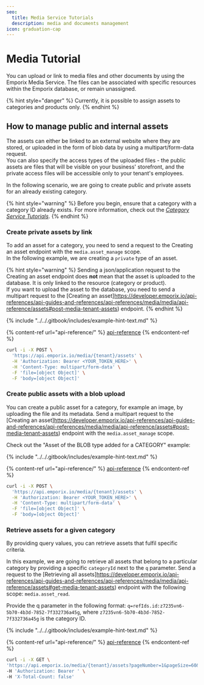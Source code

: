 ```yaml
---
seo:
  title: Media Service Tutorials
  description: media and documents management
icon: graduation-cap
---
```


# Media Tutorial

You can upload or link to media files and other documents by using the Emporix Media Service. The files can be associated with specific resources within the Emporix database, or remain unassigned.

{% hint style="danger" %}
Currently, it is possible to assign assets to categories and products only.
{% endhint %}

## How to manage public and internal assets

The assets can either be linked to an external website where they are stored, or uploaded in the form of blob data by using a multipart/form-data request.\
You can also specify the access types of the uploaded files - the public assets are files that will be visible on your business' storefront, and the private access files will be accessible only to your tenant's employees.

In the following scenario, we are going to create public and private assets for an already existing category.

{% hint style="warning" %}
Before you begin, ensure that a category with a category ID already exists. For more information, check out the [_Category Service Tutorials_](../../catalogs-and-categories/category-tree/category.md).
{% endhint %}

### Create private assets by link

To add an asset for a category, you need to send a request to the Creating an asset endpoint with the `media.asset_manage` scope.\
In the following example, we are creating a `private` type of an asset.

{% hint style="warning" %}
Sending a json/application request to the Creating an asset endpoint does **not** mean that the asset is uploaded to the database. It is only linked to the resource (category or product).\
If you want to upload the asset to the database, you need to send a multipart request to the [Creating an asset]https://developer.emporix.io/api-references/api-guides-and-references/api-references/media/media/api-reference/assets#post-media-tenant-assets) endpoint.
{% endhint %}

{% include "../../.gitbook/includes/example-hint-text.md" %}

{% content-ref url="api-reference/" %}
[api-reference](api-reference/)
{% endcontent-ref %}

```bash
curl -i -X POST \
  'https://api.emporix.io/media/{tenant}/assets' \
  -H 'Authorization: Bearer <YOUR_TOKEN_HERE>' \
  -H 'Content-Type: multipart/form-data' \
  -F 'file=[object Object]' \
  -F 'body=[object Object]'
```

### Create public assets with a blob upload

You can create a public asset for a category, for example an image, by uploading the file and its metadata. Send a multipart request to the [Creating an asset]https://developer.emporix.io/api-references/api-guides-and-references/api-references/media/media/api-reference/assets#post-media-tenant-assets) endpoint with the `media.asset_manage` scope.

Check out the "Asset of the BLOB type added for a CATEGORY" example:

{% include "../../.gitbook/includes/example-hint-text.md" %}

{% content-ref url="api-reference/" %}
[api-reference](api-reference/)
{% endcontent-ref %}

```bash
curl -i -X POST \
  'https://api.emporix.io/media/{tenant}/assets' \
  -H 'Authorization: Bearer <YOUR_TOKEN_HERE>' \
  -H 'Content-Type: multipart/form-data' \
  -F 'file=[object Object]' \
  -F 'body=[object Object]'
```

### Retrieve assets for a given category

By providing query values, you can retrieve assets that fulfil specific criteria.

In this example, we are going to retrieve all assets that belong to a particular category by providing a specific `categoryId` next to the `q` parameter. Send a request to the [Retrieving all assets]https://developer.emporix.io/api-references/api-guides-and-references/api-references/media/media/api-reference/assets#get-media-tenant-assets) endpoint with the following scope: `media.asset_read`.

Provide the q parameter in the following format: `q=refIds.id:z7235vn6-5b70-4b3d-7852-7f332736a45g`, where `z7235vn6-5b70-4b3d-7852-7f332736a45g` is the category ID.

{% include "../../.gitbook/includes/example-hint-text.md" %}

{% content-ref url="api-reference/" %}
[api-reference](api-reference/)
{% endcontent-ref %}

```bash
curl -i -X GET \
'https://api.emporix.io/media/{tenant}/assets?pageNumber=1&pageSize=60&sort=name%2Cmetadata.createdAt%3Adesc&q=name%3A{name}' \
-H 'Authorization: Bearer ' \
-H 'X-Total-Count: false'
```
